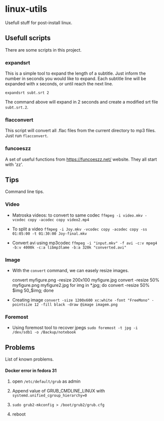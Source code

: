 # linux-utils
Usefull stuff for post-install linux.

## Usefull scripts

There are some scripts in this project.

### expandsrt

This is a simple tool to expand the length of a subtitle. Just inform the number in seconds you would like to expand. Each subtitle line will be expanded with x seconds, or until reach the next line.

    expandsrt subt.srt 2

The command above will expand in 2 seconds and create a modified srt file `subt.srt.2`.

### flacconvert

This script will convert all .flac files from the current directory to mp3 files. Just run `flacconvert`.

### funcoeszz

A set of useful functions from https://funcoeszz.net/ website. They all start with 'zz'.

## Tips

Command line tips.

### Video

* Matroska videos: to convert to same codec
`ffmpeg -i video.mkv -vcodec copy -acodec copy video2.mp4`

* To split a video
`ffmpeg -i Joy.mkv -vcodec copy -acodec copy -ss 01:05:00 -t 01:30:00 Joy-final.mkv`

* Convert avi using mp3codec
 `ffmpeg -i "input.mkv" -f avi -c:v mpeg4 -b:v 4000k -c:a libmp3lame -b:a 320k "converted.avi"`

### Image

* With the `convert` command, we can easely resize images.

    convert myfigure.png -resize 200x100 myfigure.jpg
    convert -resize 50% myfigure.png myfigure2.jpg
    for img in \*.jpg; do convert -resize 50% $img 50_$img; done

* Creating image
`convert -size 1200x600 xc:white -font "FreeMono" -pointsize 12 -fill black -draw @image imagem.png`

### Foremost

* Using foremost tool to recover jpegs
`sudo foremost -t jpg -i /dev/sdb1 -o /Backup/notebook`

## Problems

List of known problems.

#### Docker error in fedora 31

1. open `/etc/default/grub` as admin

2. Append value of GRUB_CMDLINE_LINUX with `systemd.unified_cgroup_hierarchy=0`

3. `sudo grub2-mkconfig > /boot/grub2/grub.cfg`

4. reboot

